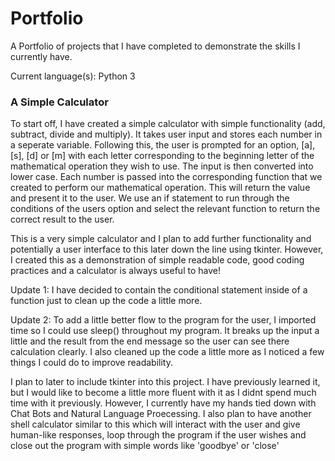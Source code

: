 # Portfolio

A Portfolio of projects that I have completed to demonstrate the skills I currently have. 

Current language(s): 
Python 3

<h3> A Simple Calculator </h3>

To start off, I have created a simple calculator with simple functionality (add, subtract, divide and multiply). It takes user input and stores each number in a seperate variable. Following this, the user is prompted for an option, [a], [s], [d] or [m] with each letter corresponding to the beginning letter of the mathematical operation they wish to use. The input is then converted into lower case. Each number is passed into the corresponding function that we created to perform our mathematical operation. This will return the value and present it to the user. We use an if statement to run through the conditions of the users option and select the relevant function to return the correct result to the user. 

This is a very simple calculator and I plan to add further functionality and potentially a user interface to this later down the line using tkinter. However, I created this as a demonstration of simple readable code, good coding practices and a calculator is always useful to have! 

Update 1:
I have decided to contain the conditional statement inside of a function just to clean up the code a little more. 

Update 2:
To add a little better flow to the program for the user, I imported time so I could use sleep() throughout my program. It breaks up the input a little and the result from the end message so the user can see there calculation clearly. I also cleaned up the code a little more as I noticed a few things I could do to improve readability. 

I plan to later to include tkinter into this project. I have previously learned it, but I would like to become a little more fluent with it as I didnt spend much time with it previously. However, I currently have my hands tied down with Chat Bots and Natural Language Proecessing. I also plan to have another shell calculator similar to this which will interact with the user and give human-like responses, loop through the program if the user wishes and close out the program with simple words like 'goodbye' or 'close'

